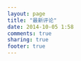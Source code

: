 ```yaml
---
layout: page
title: "最新评论"
date: 2014-10-05 1:58
comments: true
sharing: true
footer: true
---
```


<ul class="ds-recent-comments" data-num-items="10" data-show-avatars="1" data-show-time="1" data-show-admin="1" data-excerpt-length="70"></ul>
<!--多说js加载开始，一个页面只需要加载一次 -->
<script type="text/javascript">
var duoshuoQuery = {short_name:"{{ site.duoshuo_short_name }}"};
(function() {
    var ds = document.createElement('script');
    ds.type = 'text/javascript';ds.async = true;
    ds.src = 'http://static.duoshuo.com/embed.js';
    ds.charset = 'UTF-8';
    (document.getElementsByTagName('head')[0] || document.getElementsByTagName('body')[0]).appendChild(ds);
})();
</script>
<!--多说js加载结束，一个页面只需要加载一次 -->